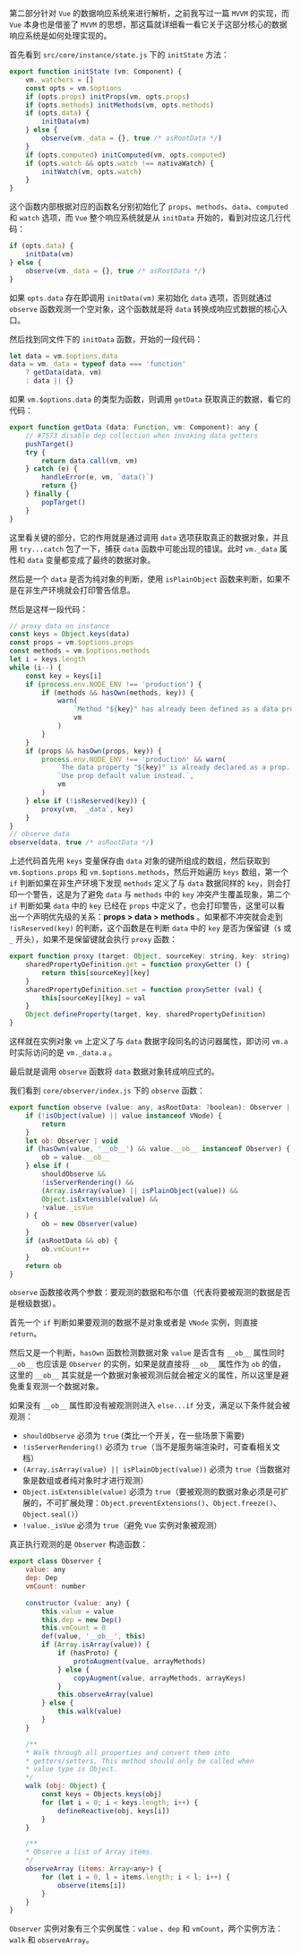 第二部分针对 `Vue` 的数据响应系统来进行解析，之前我写过一篇 `MVVM` 的实现，而 `Vue` 本身也是借鉴了 `MVVM` 的思想，那这篇就详细看一看它关于这部分核心的数据响应系统是如何处理实现的。

首先看到 `src/core/instance/state.js` 下的 `initState` 方法：

```js
export function initState (vm: Component) {
    vm._watchers = []
    const opts = vm.$options
    if (opts.props) initProps(vm, opts.props)
    if (opts.methods) initMethods(vm, opts.methods)
    if (opts.data) {
        initData(vm)
    } else {
        observe(vm._data = {}, true /* asRootData */)
    }
    if (opts.computed) initComputed(vm, opts.computed)
    if (opts.watch && opts.watch !== nativaWatch) {
        initWatch(vm, opts.watch)
    }
}
```

这个函数内部根据对应的函数名分别初始化了 `props`、`methods`、`data`、`computed` 和 `watch` 选项，而 `Vue` 整个响应系统就是从 `initData` 开始的，看到对应这几行代码：

```js
if (opts.data) {
    initData(vm)
} else {
    observe(vm._data = {}, true /* asRootData */)
}
```

如果 `opts.data` 存在即调用 `initData(vm)` 来初始化 `data` 选项，否则就通过 `observe` 函数观测一个空对象，这个函数就是将 `data` 转换成响应式数据的核心入口。

然后找到同文件下的 `initData` 函数，开始的一段代码：

```js
let data = vm.$options.data
data = vm._data = typeof data === 'function'
	? getData(data, vm)
	: data || {}
```

如果 `vm.$options.data` 的类型为函数，则调用 `getData` 获取真正的数据，看它的代码：

```js
export function getData (data: Function, vm: Component): any {
    // #7573 disable dep collection when invoking data getters
    pushTarget()
    try {
        return data.call(vm, vm)
    } catch (e) {
        handleError(e, vm, `data()`)
        return {}
    } finally {
        popTarget()
    }
}
```

这里看关键的部分，它的作用就是通过调用 `data` 选项获取真正的数据对象，并且用 `try...catch` 包了一下，捕获 `data` 函数中可能出现的错误。此时 `vm._data` 属性和 `data` 变量都变成了最终的数据对象。

然后是一个 `data` 是否为纯对象的判断，使用 `isPlainObject` 函数来判断，如果不是在非生产环境就会打印警告信息。

然后是这样一段代码：

```js
// proxy data on instance
const keys = Object.keys(data)
const props = vm.$options.props
const methods = vm.$options.methods
let i = keys.length
while (i--) {
    const key = keys[i]
    if (process.env.NODE_ENV !== 'production') {
        if (methods && hasOwn(methods, key)) {
            warn(
            	`Method "${key}" has already been defined as a data property`,
                vm
            )
        }
    }
    if (props && hasOwn(props, key)) {
        process.env.NODE_ENV !== 'production' && warn(
        	`The data property "${key}" is already declared as a prop. ` +
            `Use prop default value instead.`,
            vm
        )
    } else if (!isReserved(key)) {
        proxy(vm, `_data`, key)
    }
}
// observe data
observe(data, true /* asRootData */)
```

上述代码首先用 `keys` 变量保存由 `data` 对象的键所组成的数组，然后获取到 `vm.$options.props` 和 `vm.$options.methods`，然后开始遍历 `keys` 数组，第一个 `if` 判断如果在非生产环境下发现 `methods` 定义了与 `data` 数据同样的 `key`，则会打印一个警告，这是为了避免 `data` 与 `methods` 中的 `key` 冲突产生覆盖现象，第二个 `if` 判断如果 `data` 中的 `key` 已经在 `props` 中定义了，也会打印警告，这里可以看出一个声明优先级的关系：**props > data > methods** 。如果都不冲突就会走到 `!isReserved(key)` 的判断，这个函数是在判断 `data` 中的 `key` 是否为保留键（`$` 或 `_` 开头），如果不是保留键就会执行 `proxy` 函数：

```js
export function proxy (target: Object, sourceKey: string, key: string) {
    sharedPropertyDefinition.get = function proxyGetter () {
        return this[sourceKey][key]
    }
    sharedPropertyDefinition.set = function proxySetter (val) {
        this[sourceKey][key] = val
    }
    Object.defineProperty(target, key, sharedPropertyDefinition)
}
```

这样就在实例对象 `vm` 上定义了与 `data` 数据字段同名的访问器属性，即访问 `vm.a` 时实际访问的是 `vm._data.a` 。

最后就是调用 `observe` 函数将 `data` 数据对象转成响应式的。

我们看到 `core/observer/index.js` 下的 `observe` 函数：

```js
export function observe (value: any, asRootData: ?boolean): Observer | void {
    if (!isObject(value) || value instanceof VNode) {
        return
    }
    let ob: Observer | void
    if (hasOwn(value, '__ob__') && value.__ob__ instanceof Observer) {
        ob = value.__ob__
    } else if (
    	shouldObserve &&
        !isServerRendering() &&
        (Array.isArray(value) || isPlainObject(value)) &&
        Object.isExtensible(value) &&
        !value._isVue
    ) {
        ob = new Observer(value)
    }
    if (asRootData && ob) {
        ob.vmCount++
    }
    return ob
}
```

`observe` 函数接收两个参数：要观测的数据和布尔值（代表将要被观测的数据是否是根级数据）。

首先一个 `if` 判断如果要观测的数据不是对象或者是 `VNode` 实例，则直接 `return`。

然后又是一个判断，`hasOwn` 函数检测数据对象 `value` 是否含有 `__ob__` 属性同时 `__ob__` 也应该是 `Observer` 的实例，如果是就直接将 `__ob__` 属性作为 `ob` 的值，这里的 `__ob__` 其实就是一个数据对象被观测后就会被定义的属性，所以这里是避免重复观测一个数据对象。

如果没有 `__ob__` 属性即没有被观测则进入 `else...if` 分支，满足以下条件就会被观测：

- `shouldObserve` 必须为 `true` (类比一个开关，在一些场景下需要)
- `!isServerRendering()` 必须为 `true`（当不是服务端渲染时，可查看相关文档）
- `(Array.isArray(value) || isPlainObject(value))` 必须为 `true`（当数据对象是数组或者纯对象时才进行观测）
- `Object.isExtensible(value)` 必须为 `true`（要被观测的数据对象必须是可扩展的，不可扩展处理：`Object.preventExtensions()`、`Object.freeze()`、`Object.seal()`）
- `!value._isVue` 必须为 `true`（避免 `Vue` 实例对象被观测）

真正执行观测的是 `Observer` 构造函数：

```js
export class Observer {
    value: any
    dep: Dep
    vmCount: number
    
    constructor (value: any) {
        this.value = value
        this.dep = new Dep()
        this.vmCount = 0
        def(value, '__ob__', this)
        if (Array.isArray(value)) {
            if (hasProto) {
                protoAugment(value, arrayMethods)
            } else {
                copyAugment(value, arrayMethods, arrayKeys)
            }
            this.observeArray(value)
        } else {
            this.walk(value)
        }
    }

	/**
	* Walk through all properties and convert them into
	* getters/setters. This method should only be called when
	* value type is Object.
	*/
	walk (obj: Object) {
    	const keys = Objects.keys(obj)
        for (let i = 0; i < keys.length; i++) {
            defineReactive(obj, keys[i])
        }
	}

	/**
	* Observe a list of Array items.
	*/
	observeArray (items: Array<any>) {
        for (let i = 0, l = items.length; i < l; i++) {
            observe(items[i])
        }
	}
}
```

`Observer` 实例对象有三个实例属性：`value` 、`dep` 和 `vmCount`，两个实例方法：`walk` 和 `observeArray`。